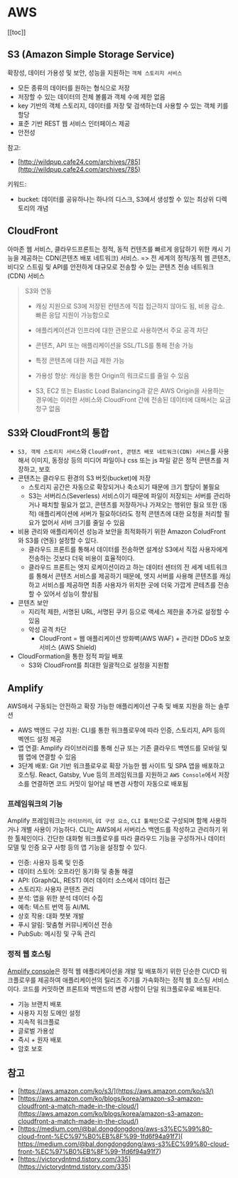 # AWS

[[toc]]

## S3 (Amazon Simple Storage Service)

확장성, 데이터 가용성 및 보안, 성능을 지원하는 `객체 스토리지 서비스`

- 모든 종류의 데이터를 원하는 형식으로 저장
- 저장할 수 있는 데이터의 전체 볼륨과 객체 수에 제한 없음
- key 기반의 객체 스토리지, 데이터를 저장 맟 검색하는데 사용할 수 있는 객체 키를 할당
- 표준 기반 REST 웹 서비스 인터페이스 제공
- 안전성

참고: 

- [http://wildpup.cafe24.com/archives/785](http://wildpup.cafe24.com/archives/785)

키워드:

- bucket: 데이터를 공유하나는 하나의 디스크, S3에서 생성할 수 있는 최상위 디렉토리의 개념

## CloudFront 

아마존 웹 서비스, 클라우드프론트는 정적, 동적 컨텐츠를 빠르게 응답하기 위한 캐시 기능을 제공하는 CDN(콘텐츠 배포 네트워크) 서비스. => 전 세계의 정적/동적 웹 콘텐츠, 비디오 스트림 및 API를 안전하게 대규모로 전송할 수 있는 콘텐츠 전송 네트워크(CDN) 서비스

> S3와 연동
> - 캐싱 지원으로 S3에 저장된 컨텐츠에 직접 접근하지 않아도 됨, 비용 감소. 빠른 응답 지원이 가능함으로
> 
> - 애플리케이션과 인프라에 대한 관문으로 사용하면서 주요 공격 차단
> - 콘텐츠, API 또는 애플리케이션을 SSL/TLS를 통해 전송 가능
> - 특정 콘텐츠에 대한 저급 제한 가능
> - 가용성 향상: 캐싱을 통한 Origin의 워크로드를 줄일 수 있음
> - S3, EC2 또는 Elastic Load Balancing과 같은 AWS Origin을 사용하는 경우에는 이러한 서비스와 CloudFront 간에 전송된 데이터에 대해서는 요금 청구 없음

## S3와 CloudFront의 통합

- `S3, 객체 스토리지 서비스`와 `CloudFront, 콘텐츠 배포 네트워크(CDN) 서비스`를 사용해서 이미지, 동정상 등의 미디어 파일이나 css 또는 js 파일 같은 정적 콘텐츠를 저장하고, 보호
- 콘텐츠는 클라우드 환경의 S3 버킷(bucket)에 저장
    - 스토리지 공간은 자동으로 확장되거나 축소되기 때문에 크기 할당이 불필요
    - S3는 서버리스(Severless) 서비스이기 때문에 파일이 저장되는 서버를 관리하거나 패치할 필요가 없고, 콘텐츠를 저장하거나 가져오는 행위만 필요 또한 (동적) 애플리케이션에 서버가 필요하더라도 정적 콘텐츠에 대한 요청을 처리할 필요가 없어서 서버 크기를 줄일 수 있음
- 비용 관리와 애플리케이션 성능과 보안을 최적화하기 위한 Amazon ColudFront와 S3를 (연동) 설정할 수 있다.
    - 클라우드 프론트를 통해서 데이터를 전송하면 설계상 S3에서 직접 사용자에게 전송하는 것보다 더욱 비용이 효율적이다.  
    - 클라우드 프론트는 엣지 로케이션이라고 하는 데이터 센터의 전 세계 네트워크를 통해서 콘텐츠 서비스를 제공하기 때문에, 엣지 서버를 사용해 콘텐츠를 캐싱하고 서비스를 제공하면 최종 사용자가 위치한 곳에 더욱 가깝게 콘테츠를 전송할 수 있어서 성능이 향상됨 
- 콘텐츠 보안
    - 지리적 제한, 서명된 URL, 서명된 쿠키 등으로 액세스 제한을 추가로 설정할 수 있음
    - 악성 공격 차단 
        - CloudFront = 웹 애플리케이션 방화벽(AWS WAF) + 관리현 DDoS 보호 서비스 (AWS Shield)
- CloudFormation을 통한 정적 파일 배포
    - S3와 CloudFront를 최대한 일괄적으로 설정을 지원함
    
## Amplify

AWS애서 구동되는 안전하고 확장 가능한 애플리케이션 구축 및 배포 지원을 하는 솔루션

- AWS 백엔드 구성 지원: CLI를 통한 워크플로우에 따라 인증, 스토리지, API 등의 벡엔드 설정 제공
- 앱 연결: Amplify 라이브러리를 통해 신규 또는 기존 클라우드 백엔드를 모바일 및 웹 앱에 연결할 수 있음
- 3단계 배포: Git 기반 워크플로우로 확장 가능한 웹 사이트 및 SPA 앱을 배포하고 호스팅. React, Gatsby, Vue 등의 프레임워크를 지원하고 `AWS Console`에서 저장소를 연결하면 코드 커밋이 일어날 때 변경 사항이 자동으로 배포됨

### 프레임워크의 기능

Amplify 프레임워크는 `라이브러리`, `ÙI 구성 요소`, `CLI 툴체인`으로 구성되며 함께 사용하거나 개별 사용이 가능하다. CLI는 AWS에서 서버리스 백엔드를 작성하고 관리하기 위한 툴체인이다. 간단한 대화형 워크플로우를 따라 클라우드 기능을 구성하거나 데이터 모델 및 인증 요구 사항 등의 앱 기능을 설정할 수 있다.

- 인증: 사용자 등록 및 인증
- 데이터 스토어: 오프라인 동기화 및 충돌 해결
- API: (GraphQL, REST) 여러 데이터 소스에서 데이터 접근
- 스토리지: 사용자 콘텐츠 관리
- 분석: 앱을 위한 분석 데이터 수집
- 예측: 텍스트 번역 등 AI/ML
- 상호 작용: 대화 챗봇 개발
- 푸시 알림: 맞춤형 커뮤니케이션 전송
- PubSub: 메시징 및 구독 관리

### 정적 웹 호스팅

[Amplify console](https://aws.amazon.com/ko/amplify/console/)은 정적 웹 애플리케이션을 개발 및 배포하기 위한 단순한 CI/CD 워크플로우를 제공하여 애플리케이션의 릴리즈 주기를 가속화하는 정적 웹 호스팅 서비스이다. 코드를 커밋하면 프론트와 백엔드의 변경 사항이 단일 워크플로우로 배포된다.

- 기능 브랜치 배포
- 사용자 지정 도메인 설정
- 지속적 워크플로
- 글로벌 가용성
- 즉시 + 원자 배포
- 암호 보호

## 참고

- [https://aws.amazon.com/ko/s3/](https://aws.amazon.com/ko/s3/)
- [https://aws.amazon.com/ko/blogs/korea/amazon-s3-amazon-cloudfront-a-match-made-in-the-cloud/](https://aws.amazon.com/ko/blogs/korea/amazon-s3-amazon-cloudfront-a-match-made-in-the-cloud/)
- [https://medium.com/@bal.dongdongdong/aws-s3%EC%99%80-cloud-front-%EC%97%B0%EB%8F%99-1fd6f94a91f7](
https://medium.com/@bal.dongdongdong/aws-s3%EC%99%80-cloud-front-%EC%97%B0%EB%8F%99-1fd6f94a91f7)
- [https://victorydntmd.tistory.com/335](https://victorydntmd.tistory.com/335)
